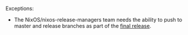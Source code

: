Exceptions:

- The NixOS/nixos-release-managers team needs the ability to push to master and release branches as part of the [final release](https://nixos.github.io/release-wiki/Final-Release.html#at-final-release-time).
